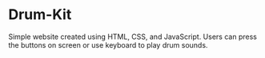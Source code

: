 # Drum-Kit
Simple website created using HTML, CSS, and JavaScript. Users can press the buttons on screen or use keyboard to play drum sounds.
